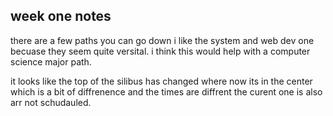 ## week one notes 

there are a few paths you can go down i like the system and web dev one becuase they seem quite versital. i think this would help with a computer science major path. 

it looks like the top of the silibus has changed where now  its in the center which is a bit of diffrenence and the times are diffrent the curent one is also arr not schudauled. 
